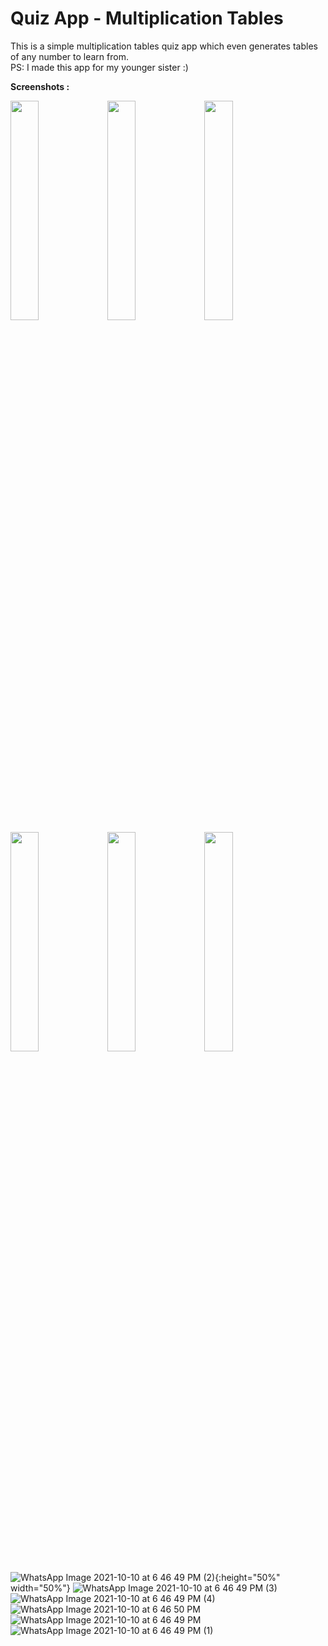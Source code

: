 # Quiz App - Multiplication Tables

This is a simple multiplication tables quiz app which even generates tables of any number to learn from.<br>
PS: I made this app for my younger sister :)

**Screenshots :**




<img src = "https://user-images.githubusercontent.com/55442850/136697498-643a37f3-def1-467a-8789-b6b75abc8f06.jpeg" height=30% width=30%>
<img src = "https://user-images.githubusercontent.com/55442850/136697500-c9d6feb1-ed1b-4e9d-addd-aa5fa2d1e6d5.jpeg" height=30% width=30%>
<img src = "https://user-images.githubusercontent.com/55442850/136697501-4c7ab870-d75b-4883-a705-1179792e0d70.jpeg" height=30% width=30%>
<img src = "https://user-images.githubusercontent.com/55442850/136697503-91f0bfb5-5d5f-43f9-9b1c-533e470e3eab.jpeg" height=30% width=30%>
<img src = "https://user-images.githubusercontent.com/55442850/136697504-516b0ccf-9a93-4ece-a75e-f11137b67b9b.jpeg" height=30% width=30%>
<img src = "https://user-images.githubusercontent.com/55442850/136697505-0cdf8341-eee4-456e-8330-c5c441148465.jpeg" height=30% width=30%>

![WhatsApp Image 2021-10-10 at 6 46 49 PM (2)](https://user-images.githubusercontent.com/55442850/136697498-643a37f3-def1-467a-8789-b6b75abc8f06.jpeg){:height="50%" width="50%"}
![WhatsApp Image 2021-10-10 at 6 46 49 PM (3)](https://user-images.githubusercontent.com/55442850/136697500-c9d6feb1-ed1b-4e9d-addd-aa5fa2d1e6d5.jpeg)
![WhatsApp Image 2021-10-10 at 6 46 49 PM (4)](https://user-images.githubusercontent.com/55442850/136697501-4c7ab870-d75b-4883-a705-1179792e0d70.jpeg)
![WhatsApp Image 2021-10-10 at 6 46 50 PM](https://user-images.githubusercontent.com/55442850/136697503-91f0bfb5-5d5f-43f9-9b1c-533e470e3eab.jpeg)
![WhatsApp Image 2021-10-10 at 6 46 49 PM](https://user-images.githubusercontent.com/55442850/136697504-516b0ccf-9a93-4ece-a75e-f11137b67b9b.jpeg)
![WhatsApp Image 2021-10-10 at 6 46 49 PM (1)](https://user-images.githubusercontent.com/55442850/136697505-0cdf8341-eee4-456e-8330-c5c441148465.jpeg)

